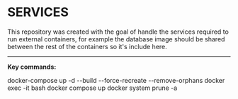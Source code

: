 # SERVICES

This repository was created with the goal of handle the services required to run external containers, for example the database image should be shared between the rest of the containers so it's include here.

_______________
**Key commands:** 

docker-compose up -d --build --force-recreate --remove-orphans
docker exec -it <container name> bash
docker compose up
docker system prune -a